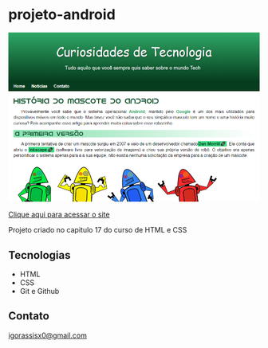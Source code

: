 # projeto-android

![preview](./imagens/igorassisx.github.io_projeto-android_.png)

[Clique aqui para acessar o site](https://igorassisx.github.io/projeto-android/)

Projeto criado no capitulo 17 do curso de HTML e CSS

## Tecnologias

 - HTML
 - CSS
 - Git e Github

 ## Contato

igorassisx0@gmail.com